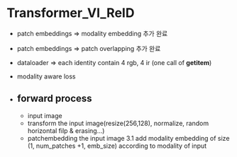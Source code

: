 # Transformer_VI_ReID

* patch embeddings => modality embedding 추가 완료

* patch embeddings => patch overlapping 추가 완료

* dataloader => each identity contain 4 rgb, 4 ir (one call of __getitem__)

* modality aware loss 



* ## forward process

  * input image
  * transform the input image(resize(256,128), normalize, random horizontal filp & erasing...)
  * patchembedding the input image
    3.1 add modality embedding of size (1, num_patches +1, emb_size) according to modality of input

